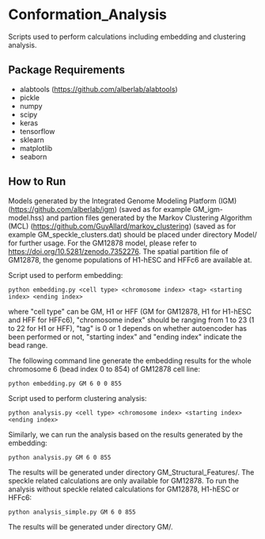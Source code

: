 # Conformation_Analysis
Scripts used to perform calculations including embedding and clustering analysis.
## Package Requirements
- alabtools (https://github.com/alberlab/alabtools)
- pickle
- numpy
- scipy
- keras
- tensorflow
- sklearn
- matplotlib
- seaborn
## How to Run
Models generated by the Integrated Genome Modeling Platform (IGM) (https://github.com/alberlab/igm) (saved as for example GM_igm-model.hss) and partion files generated by the Markov Clustering Algorithm (MCL) (https://github.com/GuyAllard/markov_clustering) (saved as for example GM_speckle_clusters.dat) should be placed under directory Model/ for further usage. For the GM12878 model, please refer to https://doi.org/10.5281/zenodo.7352276. The spatial partition file of GM12878, the genome populations of H1-hESC and HFFc6 are available at.

Script used to perform embedding:
```
python embedding.py <cell type> <chromosome index> <tag> <starting index> <ending index>
```
where "cell type" can be GM, H1 or HFF (GM for GM12878, H1 for H1-hESC and HFF for HFFc6), "chromosome index" should be ranging from 1 to 23 (1 to 22 for H1 or HFF), "tag" is 0 or 1 depends on whether autoencoder has been performed or not, "starting index" and "ending index" indicate the bead range. 

The following command line generate the embedding results for the whole chromosome 6 (bead index 0 to 854) of GM12878 cell line:
```
python embedding.py GM 6 0 0 855
```

Script used to perform clustering analysis:
```
python analysis.py <cell type> <chromosome index> <starting index> <ending index>
```
Similarly, we can run the analysis based on the results generated by the embedding:
```
python analysis.py GM 6 0 855
```
The results will be generated under directory GM_Structural_Features/. The speckle related calculations are only available for GM12878. To run the analysis without speckle related calculations for GM12878, H1-hESC or HFFc6:
```
python analysis_simple.py GM 6 0 855
```
The results will be generated under directory GM/.

